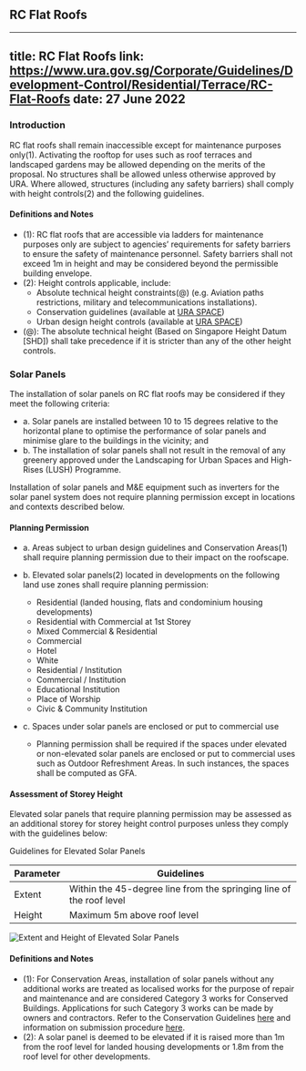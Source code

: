 
## RC Flat Roofs
---
title: RC Flat Roofs
link: https://www.ura.gov.sg/Corporate/Guidelines/Development-Control/Residential/Terrace/RC-Flat-Roofs
date: 27 June 2022
---

### Introduction

RC flat roofs shall remain inaccessible except for maintenance purposes only(1). Activating the rooftop for uses such as roof terraces and landscaped gardens may be allowed depending on the merits of the proposal. No structures shall be allowed unless otherwise approved by URA. Where allowed, structures (including any safety barriers) shall comply with height controls(2) and the following guidelines.

#### Definitions and Notes

- (1): RC flat roofs that are accessible via ladders for maintenance purposes only are subject to agencies’ requirements for safety barriers to ensure the safety of maintenance personnel. Safety barriers shall not exceed 1m in height and may be considered beyond the permissible building envelope.
- (2): Height controls applicable, include:
  - Absolute technical height constraints(@) (e.g. Aviation paths restrictions, military and telecommunications installations).
  - Conservation guidelines (available at [URA SPACE](https://www.ura.gov.sg/maps/?service=STB))
  - Urban design height controls (available at [URA SPACE](https://www.ura.gov.sg/maps/?service=STB))
- (@): The absolute technical height (Based on Singapore Height Datum [SHD]) shall take precedence if it is stricter than any of the other height controls.

### Solar Panels

The installation of solar panels on RC flat roofs may be considered if they meet the following criteria:

- a. Solar panels are installed between 10 to 15 degrees relative to the horizontal plane to optimise the performance of solar panels and minimise glare to the buildings in the vicinity; and
- b. The installation of solar panels shall not result in the removal of any greenery approved under the Landscaping for Urban Spaces and High-Rises (LUSH) Programme.

Installation of solar panels and M&E equipment such as inverters for the solar panel system does not require planning permission except in locations and contexts described below.

#### Planning Permission

- a. Areas subject to urban design guidelines and Conservation Areas(1) shall require planning permission due to their impact on the roofscape.

- b. Elevated solar panels(2) located in developments on the following land use zones shall require planning permission:

  - Residential (landed housing, flats and condominium housing developments)
  - Residential with Commercial at 1st Storey
  - Mixed Commercial & Residential
  - Commercial
  - Hotel
  - White
  - Residential / Institution
  - Commercial / Institution
  - Educational Institution
  - Place of Worship
  - Civic & Community Institution

- c. Spaces under solar panels are enclosed or put to commercial use
  - Planning permission shall be required if the spaces under elevated or non-elevated solar panels are enclosed or put to commercial uses such as Outdoor Refreshment Areas. In such instances, the spaces shall be computed as GFA.

#### Assessment of Storey Height

Elevated solar panels that require planning permission may be assessed as an additional storey for storey height control purposes unless they comply with the guidelines below:

Guidelines for Elevated Solar Panels

| Parameter | Guidelines                                                          |
| --------- | ------------------------------------------------------------------- |
| Extent    | Within the 45-degree line from the springing line of the roof level |
| Height    | Maximum 5m above roof level                                         |

![Extent and Height of Elevated Solar Panels](https://www.ura.gov.sg/-/media/Corporate/Guidelines/Development-control/GFA/GFA55_Solar_Panels_Landed.jpg?h=100%25&w=100%25)

#### Definitions and Notes

- (1): For Conservation Areas, installation of solar panels without any additional works are treated as localised works for the purpose of repair and maintenance and are considered Category 3 works for Conserved Buildings. Applications for such Category 3 works can be made by owners and contractors. Refer to the Conservation Guidelines [here](https://www.ura.gov.sg/Corporate/Guidelines/Conservation) and information on submission procedure [here](https://www.ura.gov.sg/Corporate/Guidelines/Conservation/Additions-Alterations/Types-Works).
- (2): A solar panel is deemed to be elevated if it is raised more than 1m from the roof level for landed housing developments or 1.8m from the roof level for other developments.
